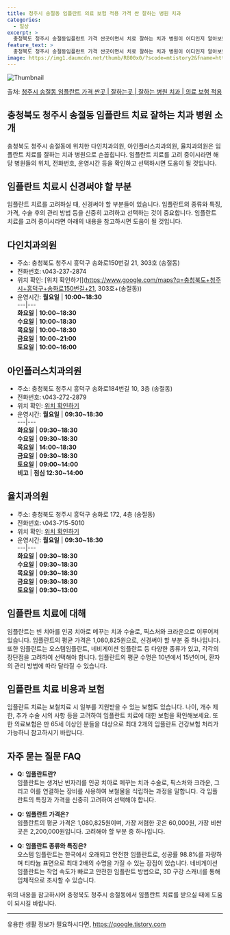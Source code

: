 ```yaml
---
title: 청주시 송절동 임플란트 의료 보험 적용 가격 싼 잘하는 병원 치과
categories:
  - 일상
excerpt: >
  충청북도 청주시 송절동임플란트 가격 싼곳이면서 치료 잘하는 치과 병원이 어디인지 알아보도록 하겠습니다. 충청북도 청주시 송절동에 위치한 다인치과의원 아인플러스치과의원 율치과의원 순서대로 안내 드리며, 임플란트 치료시 신경써야 할 부분 또한 같이 공유 드리겠습니다.2024년 임플란트 가격 살펴보기 👈 클릭임플란트 평균 가격다인치과의원표 내에 있는 전화 번호를 클릭 하시면 다인치과의원로 바로 전화 연결 됩니다.분류주소전화번호치과의원충청북도 청주시 흥덕구 송화로150번길 21, 303호 (송절동)📞043-237-2874로 전화하기다인치과의원 위치 확인하기 👈 클릭요일운영시간월요일10:00~18:30화요일10:00~18:30수요일10:00~18:30목요일10:00~18:30금..
feature_text: >
  충청북도 청주시 송절동임플란트 가격 싼곳이면서 치료 잘하는 치과 병원이 어디인지 알아보도록 하겠습니다. 충청북도 청주시 송절동에 위치한 다인치과의원 아인플러스치과의원 율치과의원 순서대로 안내 드리며, 임플란트 치료시 신경써야 할 부분 또한 같이 공유 드리겠습니다.2024년 임플란트 가격 살펴보기 👈 클릭임플란트 평균 가격다인치과의원표 내에 있는 전화 번호를 클릭 하시면 다인치과의원로 바로 전화 연결 됩니다.분류주소전화번호치과의원충청북도 청주시 흥덕구 송화로150번길 21, 303호 (송절동)📞043-237-2874로 전화하기다인치과의원 위치 확인하기 👈 클릭요일운영시간월요일10:00~18:30화요일10:00~18:30수요일10:00~18:30목요일10:00~18:30금..
image: https://img1.daumcdn.net/thumb/R800x0/?scode=mtistory2&fname=https%3A%2F%2Fblog.kakaocdn.net%2Fdn%2FwCVIu%2FbtsGZ1b9sY4%2FAMY5rKKn7kK72iXSdviL0K%2Fimg.webp
---
```


![Thumbnail](https://img1.daumcdn.net/thumb/R800x0/?scode=mtistory2&fname=https%3A%2F%2Fblog.kakaocdn.net%2Fdn%2FwCVIu%2FbtsGZ1b9sY4%2FAMY5rKKn7kK72iXSdviL0K%2Fimg.webp)

<p>출처: <a href="https://qoogle.tistory.com/7159" rel="dofollow">청주시 송절동 임플란트 가격 싼곳 | 잘하는곳 | 잘하는 병원 치과 | 의료 보험 적용</a> </p>

## 충청북도 청주시 송절동 임플란트 치료 잘하는 치과 병원 소개

충청북도 청주시 송절동에 위치한 다인치과의원, 아인플러스치과의원, 율치과의원은 임플란트 치료를 잘하는 치과 병원으로 손꼽힙니다. 임플란트
치료를 고려 중이시라면 해당 병원들의 위치, 전화번호, 운영시간 등을 확인하고 선택하시면 도움이 될 것입니다.

## 임플란트 치료시 신경써야 할 부분

임플란트 치료를 고려하실 때, 신경써야 할 부분들이 있습니다. 임플란트의 종류와 특징, 가격, 수술 후의 관리 방법 등을 신중히 고려하고
선택하는 것이 중요합니다. 임플란트 치료를 고려 중이시라면 아래의 내용을 참고하시면 도움이 될 것입니다.

## 다인치과의원

  * 주소: 충청북도 청주시 흥덕구 송화로150번길 21, 303호 (송절동)
  * 전화번호: 📞043-237-2874
  * 위치 확인: [위치 확인하기](https://www.google.com/maps?q=충청북도+청주시+흥덕구+송화로150번길+21, 303호+\(송절동\))
  * 운영시간:  **월요일** | **10:00~18:30**  
---|---  
**화요일** | **10:00~18:30**  
**수요일** | **10:00~18:30**  
**목요일** | **10:00~18:30**  
**금요일** | **10:00~21:00**  
**토요일** | **10:00~16:00**  

## 아인플러스치과의원

  * 주소: 충청북도 청주시 흥덕구 송화로184번길 10, 3층 (송절동)
  * 전화번호: 📞043-272-2879
  * 위치 확인: [위치 확인하기](https://www.google.com/maps?q=충청북도+청주시+흥덕구+송화로184번길+10,+3층+\(송절동\))
  * 운영시간:  **월요일** | **09:30~18:30**  
---|---  
**화요일** | **09:30~18:30**  
**수요일** | **09:30~18:30**  
**목요일** | **14:00~18:30**  
**금요일** | **09:30~18:30**  
**토요일** | **09:00~14:00**  
**비고** | **점심 12:30~14:00**  

## 율치과의원

  * 주소: 충청북도 청주시 흥덕구 송화로 172, 4층 (송절동)
  * 전화번호: 📞043-715-5010
  * 위치 확인: [위치 확인하기](https://www.google.com/maps?q=충청북도+청주시+흥덕구+송화로+172,+4층+\(송절동\))
  * 운영시간:  **월요일** | **09:30~18:30**  
---|---  
**화요일** | **09:30~18:30**  
**수요일** | **09:30~18:30**  
**목요일** | **09:30~18:30**  
**금요일** | **09:30~18:30**  
**토요일** | **09:30~13:00**  

## 임플란트 치료에 대해

임플란트는 빈 치아를 인공 치아로 메꾸는 치과 수술로, 픽스처와 크라운으로 이루어져 있습니다. 임플란트의 평균 가격은
1,080,825원으로, 신경써야 할 부분 중 하나입니다. 또한 임플란트는 오스템임플란트, 네비게이션 임플란트 등 다양한 종류가 있고,
각각의 장단점을 고려하여 선택해야 합니다. 임플란트의 평균 수명은 10년에서 15년이며, 환자의 관리 방법에 따라 달라질 수 있습니다.

## 임플란트 치료 비용과 보험

임플란트 치료는 보철치료 시 일부를 지원받을 수 있는 보험도 있습니다. 나이, 개수 제한, 추가 수술 시의 사항 등을 고려하여 임플란트
치료에 대한 보험을 확인해보세요. 또한 의료보험은 만 65세 이상인 분들을 대상으로 최대 2개의 임플란트 건강보험 처리가 가능하니 참고하시기
바랍니다.

## 자주 묻는 질문 FAQ

  * **Q: 임플란트란?**  
임플란트는 생겨난 빈자리를 인공 치아로 메꾸는 치과 수술로, 픽스처와 크라운, 그리고 이를 연결하는 장비를 사용하여 보철물을 식립하는 과정을
말합니다. 각 임플란트의 특징과 가격을 신중히 고려하여 선택해야 합니다.

  * **Q: 임플란트 가격은?**  
임플란트의 평균 가격은 1,080,825원이며, 가장 저렴한 곳은 60,000원, 가장 비싼 곳은 2,200,000원입니다. 고려해야 할
부분 중 하나입니다.

  * **Q: 임플란트 종류와 특징은?**  
오스템 임플란트는 한국에서 오래되고 안전한 임플란트로, 성공률 98.8%를 자랑하며 티타늄 표면으로 최대 2배의 수명을 가질 수 있는 장점이
있습니다. 네비게이션 임플란트는 작업 속도가 빠르고 안전한 임플란트 방법으로, 3D 구강 스캐너를 통해 입체적으로 조사할 수 있습니다.

위의 내용을 참고하시어 충청북도 청주시 송절동에서 임플란트 치료를 받으실 때에 도움이 되시길 바랍니다.

* * *



 

유용한 생활 정보가 필요하시다면, <a href="https://qoogle.tistory.com" rel="dofollow">https://qoogle.tistory.com</a>


